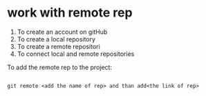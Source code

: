 # work with remote rep

1. To create an account on gitHub
2. To create a local repository
3. To create a remote repositori
4. To connect local and remote repositories



To add the remote rep to the project:

```

git remote <add the name of rep> and than add<the link of rep>

```